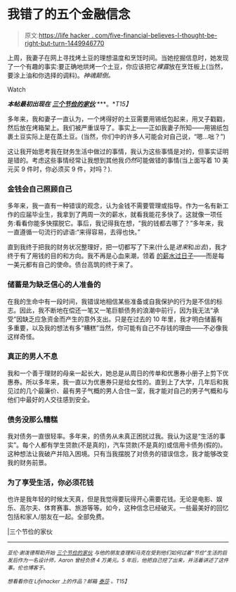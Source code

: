 # 我错了的五个金融信念

> 原文:[https://life hacker . com/five-financial-believes-I-thought-be-right-but-turn-1449946770](https://lifehacker.com/five-financial-beliefs-i-thought-were-right-but-turned-1449946770)

上周，我妻子在网上寻找烤土豆的理想温度和烹饪时间。当她挖掘信息时，她发现了一个有趣的事实:要正确地烘烤一个土豆，你应该把它*裸露*放在烹饪板上(当然，要涂上油和你选择的调料)。*神魂颠倒。*

Watch

***本帖最初出现在*** [***三个节俭的家伙***](http://www.threethriftyguys.com/2013/10/5-financial-beliefs-i-thought-were-right-but-turned-out-to-be-wrong/) ***。**T15】*

多年来，我和妻子一直认为，一个烤得好的土豆需要用锡纸包起来，用叉子戳戳，然后放在烤箱架上。我们被严重误导了。事实上——正如我妻子所知——用锡纸包裹土豆实际上是在蒸土豆。(当然，你们中的许多人可能会对自己说，“嗯...咄？”)

这让我开始思考我在财务生活中做过的事情，我认为这些事情是对的，但事实证明是错的。考虑这些事情经常让我想到其他我*仍然*可能做错的事情(当上面写着 10 美元买 9 件时，你必须买 9 件，对吗？).

### **金钱会自己照顾自己**

多年来，我一直有一种错误的观念，认为金钱不需要管理或指导。作为一名有新工作的应届毕业生，我拿到了两周一次的薪水，就看我能花多快了。这就像一项任务:看看你能多快摆脱它。事后，我记得我在想，“我的钱都去哪了？”多年来，我一直遵循一句流行的谚语:“来得容易，去得也快。”

直到我终于把我的财务状况整理好，把一切都写了下来(什么是*进来*和*出去*)，我才终于有了用钱的目的和方向。我不再是心血来潮，领着 [的薪水过日子](http://www.threethriftyguys.com/2012/04/how-to-stop-living-paycheck-to-paycheck-passive-income/)——而是每一美元都有自己的使命。债台高筑的终于来了。

### 储蓄是为缺乏信心的人准备的

在我的生命中有一段时间，我错误地相信某些准备或自我保护的行为是不信的标志。因此，我不断地在偿还一笔又一笔巨额债务的浪潮中前行，因为我无法“承受”因缺乏应急资金而产生的意外支出。只是在过去的 10 年里，我才明白储蓄有多重要，以及我的想法有多“糟糕”当然，你可能有自己不存钱的理由——不必像我这样奇怪。

### **真正的男人不息**

我和一个善于理财的母亲一起长大，她总是从周日的传单和优惠券小册子上剪下优惠券。所以多年来，我一直以为优惠券只是给女性的。直到上了大学，几年后和我见过的几个最廉价、最有男子气概的男人合住一室，我才能对自己的男子气概和与他们中最好的人交往感到安全。

### **债务没那么糟糕**

我对债务一直很轻率。多年来，的债务从未真正困扰过我。我认为这是“生活的事实”。每个人都有学生贷款(不是真的)，汽车贷款(不是真的)或信用卡债务(假的)。这种想法让我破产并陷入困境。只有当我摆脱了对债务的错误信念，我才能够改变我的财务前景。

### 为了享受生活，你必须花钱

也许是我年轻的时候太天真，但是我觉得要玩得开心需要花钱。无论是电影、娱乐、高尔夫、体育赛事、旅游等等。如今，这种信念已经破灭。一些最美好的回忆包括和家人/朋友在一起。全部免费。

|三个节俭的家伙

* * *

<small>*亚伦·谢泼德帮助开始*</small> [<small>*三个节俭的家伙*</small>](http://www.threethriftyguys.com/) <small>*与他的朋友查理和马克在受到他们如何过着“节俭”生活的启发后作为一名设计师，Aaron 曾经负债 4 万美元。5 年后，他把自己挖了出来，并活着讲述了这件事。伦也博客于*</small>[<small></small>](http://www.startribune.com/local/yourvoices/Aaron_Shepherd.html)*<small>*。*</small>*

*<small>*想看看你在 Lifehacker 上的作品？邮箱*</small> [<small>*泰莎*</small>](https://mail.google.com/mail/?view=cm&fs=1&tf=1&to=tessa@lifehacker.com) <small>*。*T15】</small>*